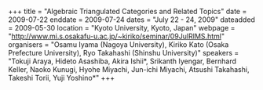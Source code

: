 +++
title = "Algebraic Triangulated Categories and Related Topics"
date = 2009-07-22
enddate = 2009-07-24
dates = "July 22 - 24, 2009"
dateadded = 2009-05-30
location = "Kyoto University, Kyoto, Japan"
webpage = "http://www.mi.s.osakafu-u.ac.jp/~kiriko/seminar/09JulRIMS.html"
organisers = "Osamu Iyama (Nagoya University), Kiriko Kato (Osaka Prefecture University), Ryo Takahashi (Shinshu University)"
speakers = "Tokuji Araya, Hideto Asashiba, Akira Ishii*, Srikanth Iyengar, Bernhard Keller, Naoko Kunugi, Hyohe Miyachi, Jun-ichi Miyachi, Atsushi Takahashi, Takeshi Torii, Yuji Yoshino*"
+++
